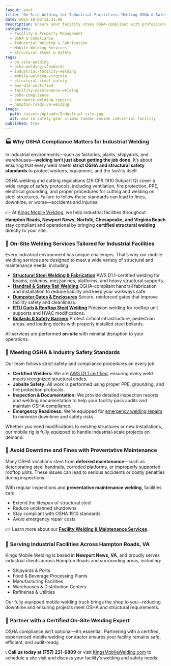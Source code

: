 ```yaml
---
layout: post
title: 'On-Site Welding for Industrial Facilities: Meeting OSHA & Safety Standards'
date: 2025-10-02T11:31:00
description: Ensure your facility stays OSHA-compliant with professional on-site welding services. Kings Mobile Welding provides AWS D1.1-certified structural and facility welding throughout Hampton Roads, VA—keeping your operation safe, efficient, and up to code.
categories:
  - Facility & Property Management
  - OSHA & Compliance
  - Industrial Welding & Fabrication
  - Mobile Welding Services
  - Structural Steel & Safety
tags:
  - on-site-welding
  - osha-welding-standards
  - industrial-facility-welding
  - mobile-welding-virginia
  - structural-steel-safety
  - aws-d11-certified
  - facility-maintenance-welding
  - osha-compliance
  - emergency-welding-repairs
  - hampton-roads-va-welding
image:
  path: /assets/uploads/Industrial-site.jpg
  alt: man in safety gear climbs ladder inside industrial facility
published: true
---
```

### 🏭 **Why OSHA Compliance Matters for Industrial Welding**

In industrial environments—such as factories, plants, shipyards, and warehouses—**welding isn’t just about getting the job done.** It’s about ensuring that every weld meets **strict OSHA and structural safety standards** to protect workers, equipment, and the facility itself.

OSHA welding and cutting regulations (29 CFR 1910 Subpart Q) cover a wide range of safety protocols, including ventilation, fire protection, PPE, electrical grounding, and proper procedures for cutting and welding on steel structures. Failure to follow these standards can lead to fines, downtime, or worse—accidents and injuries.

👉 At [Kings Mobile Welding](https://www.kingsmobilewelding.com), we help industrial facilities throughout **Hampton Roads, Newport News, Norfolk, Chesapeake, and Virginia Beach** stay compliant and operational by bringing **certified structural welding** directly to your site.

### 🧰 **On-Site Welding Services Tailored for Industrial Facilities**

Every industrial environment has unique challenges. That’s why our mobile welding services are designed to meet a wide variety of structural and maintenance needs, including:

- [**Structural Steel Welding & Fabrication**]()
AWS D1.1-certified welding for beams, columns, mezzanines, platforms, and heavy structural supports.
- [**Handrail & Safety Rail Welding**]()
OSHA-compliant handrail fabrication and installation to reduce liability and keep your walkways safe.
- [**Dumpster Gates & Enclosures**]()
Secure, reinforced gates that improve facility safety and cleanliness.
- [**RTU Curb & Rooftop Steel Welding**]()
Precision welding for rooftop unit supports and HVAC modifications.
- [**Bollards & Safety Barriers**]()
Protect critical infrastructure, pedestrian areas, and loading docks with properly installed steel bollards.

All services are performed **on-site** with minimal disruption to your operations.

### 🦺 **Meeting OSHA & Industry Safety Standards**

Our team follows strict safety and compliance procedures on every job:

- **Certified Welders:** We are [AWS D1.1 certified](), ensuring every weld meets recognized structural codes.
- **Jobsite Safety:** All work is performed using proper PPE, grounding, and fire protection protocols.
- **Inspection & Documentation:** We provide detailed inspection reports and welding documentation to help your facility pass audits and maintain OSHA compliance.
- **Emergency Readiness:** We’re equipped for [emergency welding repairs]() to minimize downtime and safety risks.

Whether you need modifications to existing structures or new installations, our mobile rig is fully equipped to handle industrial-scale projects on demand.

### 🚨 **Avoid Downtime and Fines with Preventative Maintenance**

Many OSHA violations stem from **deferred maintenance**—such as deteriorating steel handrails, corroded platforms, or improperly supported rooftop units. These issues can lead to serious accidents or costly penalties during inspections.

With regular inspections and **preventative maintenance welding**, facilities can:

- Extend the lifespan of structural steel
- Reduce unplanned shutdowns
- Stay compliant with OSHA 1910 standards
- Avoid emergency repair costs

👉 Learn more about our [**Facility Welding & Maintenance Services**]().

### 📍 **Serving Industrial Facilities Across Hampton Roads, VA**

Kings Mobile Welding is based in **Newport News, VA**, and proudly serves industrial clients across Hampton Roads and surrounding areas, including:

- Shipyards & Ports
- Food & Beverage Processing Plants
- Manufacturing Facilities
- Warehouses & Distribution Centers
- Refineries & Utilities

Our fully equipped mobile welding truck brings the shop to you—reducing downtime and ensuring projects meet OSHA and structural requirements.

### 🤝 **Partner with a Certified On-Site Welding Expert**

OSHA compliance isn’t optional—it’s essential. Partnering with a certified, experienced mobile welding contractor ensures your facility remains safe, efficient, and audit-ready.

📞 **Call us today at (757) 231-6809** or visit [KingsMobileWelding.com](https://www.kingsmobilewelding.com) to schedule a site visit and discuss your facility’s welding and safety needs.
